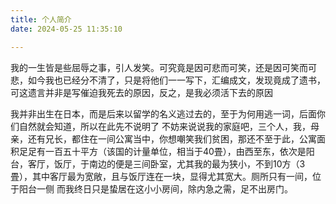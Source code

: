 ```yaml
---
title: 个人简介
date: 2024-05-25 11:35:10

---
```

我的一生皆是些屈辱之事，引人发笑。可究竟是因可悲而可笑，还是因可笑而可悲，如今我也已经分不清了，只是将他们一一写下，汇编成文，发现竟成了遗书，可这遗言并非是写催迫我死去的原因，反之，是我必须活下去的原因

我并非出生在日本，而是后来以留学的名义逃过去的，至于为何用逃一词，后面你们自然就会知道，所以在此先不说明了
不妨来说说我的家庭吧，三个人，我，母亲，还有兄长，都住在一间公寓当中，你想嘲笑我们贫困，那还不至于此，公寓面积足足有一百五十平方（该国的计量单位，相当于40畳），由西至东，依次是阳台，客厅，饭厅，于南边的便是三间卧室，尤其我的最为狭小，不到10方（3畳），其中客厅最为宽敞，且与饭厅连在一块，显得尤其宽大。厕所只有一间，位于阳台一侧
而我终日只是蛰居在这小小房间，除内急之需，足不出房门。
